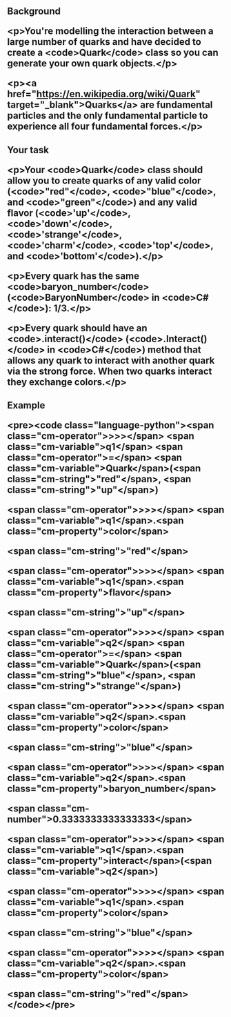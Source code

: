 <div class="markdown prose max-w-none" id="description"\><h2 id="background"\>Background</h2\>

<p\>You're modelling the interaction between a large number of quarks and have decided to create a <code\>Quark</code\> class so you can generate your own quark objects.</p\>

<p\><a href="https://en.wikipedia.org/wiki/Quark" target="\_blank"\>Quarks</a\> are fundamental particles and the only fundamental particle to experience all four fundamental forces.</p\>

<h2 id="your-task"\>Your task</h2\>

<p\>Your <code\>Quark</code\> class should allow you to create quarks of any valid color (<code\>"red"</code\>, <code\>"blue"</code\>, and <code\>"green"</code\>) and any valid flavor (<code\>'up'</code\>, <code\>'down'</code\>, <code\>'strange'</code\>, <code\>'charm'</code\>, <code\>'top'</code\>, and <code\>'bottom'</code\>).</p\>

<p\>Every quark has the same <code\>baryon\_number</code\> (<code\>BaryonNumber</code\> in <code\>C\#</code\>): 1/3.</p\>

<p\>Every quark should have an <code\>.interact()</code\> (<code\>.Interact()</code\> in <code\>C\#</code\>) method that allows any quark to interact with another quark via the strong force. When two quarks interact they exchange colors.</p\>

<h2 id="example"\>Example</h2\>

<pre\><code class="language-python"\><span class="cm-operator"\>&gt;&gt;&gt;</span\> <span class="cm-variable"\>q1</span\> <span class="cm-operator"\>=</span\> <span class="cm-variable"\>Quark</span\>(<span class="cm-string"\>"red"</span\>, <span class="cm-string"\>"up"</span\>)

<span class="cm-operator"\>&gt;&gt;&gt;</span\> <span class="cm-variable"\>q1</span\>.<span class="cm-property"\>color</span\>

<span class="cm-string"\>"red"</span\>

<span class="cm-operator"\>&gt;&gt;&gt;</span\> <span class="cm-variable"\>q1</span\>.<span class="cm-property"\>flavor</span\>

<span class="cm-string"\>"up"</span\>

<span class="cm-operator"\>&gt;&gt;&gt;</span\> <span class="cm-variable"\>q2</span\> <span class="cm-operator"\>=</span\> <span class="cm-variable"\>Quark</span\>(<span class="cm-string"\>"blue"</span\>, <span class="cm-string"\>"strange"</span\>)

<span class="cm-operator"\>&gt;&gt;&gt;</span\> <span class="cm-variable"\>q2</span\>.<span class="cm-property"\>color</span\>

<span class="cm-string"\>"blue"</span\>

<span class="cm-operator"\>&gt;&gt;&gt;</span\> <span class="cm-variable"\>q2</span\>.<span class="cm-property"\>baryon\_number</span\>

<span class="cm-number"\>0.3333333333333333</span\>

<span class="cm-operator"\>&gt;&gt;&gt;</span\> <span class="cm-variable"\>q1</span\>.<span class="cm-property"\>interact</span\>(<span class="cm-variable"\>q2</span\>)

<span class="cm-operator"\>&gt;&gt;&gt;</span\> <span class="cm-variable"\>q1</span\>.<span class="cm-property"\>color</span\>

<span class="cm-string"\>"blue"</span\>

<span class="cm-operator"\>&gt;&gt;&gt;</span\> <span class="cm-variable"\>q2</span\>.<span class="cm-property"\>color</span\>

<span class="cm-string"\>"red"</span\></code\></pre\>

<pre style="display: none;"\><code class="language-csharp"\><span class="cm-operator"\>&gt;&gt;&gt;</span\> <span class="cm-variable"\>Quark</span\> <span class="cm-variable"\>q1</span\> <span class="cm-operator"\>=</span\> <span class="cm-keyword"\>new</span\> <span class="cm-variable"\>Quark</span\>(<span class="cm-string"\>"red"</span\>, <span class="cm-string"\>"up"</span\>);

<span class="cm-operator"\>&gt;&gt;&gt;</span\> <span class="cm-variable"\>q1</span\>.<span class="cm-variable"\>Color</span\>;

<span class="cm-string"\>"red"</span\>

<span class="cm-operator"\>&gt;&gt;&gt;</span\> <span class="cm-variable"\>Quark</span\> <span class="cm-variable"\>q2</span\> <span class="cm-operator"\>=</span\> <span class="cm-keyword"\>new</span\> <span class="cm-variable"\>Quark</span\>(<span class="cm-string"\>"blue"</span\>, <span class="cm-string"\>"strange"</span\>);

<span class="cm-operator"\>&gt;&gt;&gt;</span\> <span class="cm-variable"\>q2</span\>.<span class="cm-variable"\>Color</span\>;

<span class="cm-string"\>"blue"</span\>

<span class="cm-operator"\>&gt;&gt;&gt;</span\> <span class="cm-variable"\>q2</span\>.<span class="cm-variable"\>BaryonNumber</span\>;

<span class="cm-number"\>0.3333333333333333</span\>

<span class="cm-operator"\>&gt;&gt;&gt;</span\> <span class="cm-variable"\>q1</span\>.<span class="cm-variable"\>Interact</span\>(<span class="cm-variable"\>q2</span\>);

<span class="cm-operator"\>&gt;&gt;&gt;</span\> <span class="cm-variable"\>q1</span\>.<span class="cm-variable"\>Color</span\>;

<span class="cm-string"\>"blue"</span\>

<span class="cm-operator"\>&gt;&gt;&gt;</span\> <span class="cm-variable"\>q2</span\>.<span class="cm-variable"\>Color</span\>;

<span class="cm-string"\>"red"</span\></code\></pre\>

</div\>
